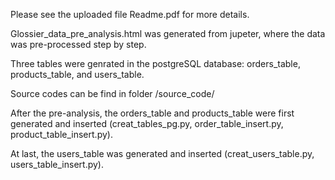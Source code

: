 Please see the uploaded file Readme.pdf for more details.

Glossier_data_pre_analysis.html was generated from jupeter, where the data was pre-processed step by step.

Three tables were genrated in the postgreSQL database: orders_table, products_table, and users_table.

Source codes can be find in folder /source_code/ 

After the pre-analysis, the orders_table and products_table were first generated and inserted (creat_tables_pg.py, order_table_insert.py, product_table_insert.py).

At last, the users_table was generated and inserted (creat_users_table.py, users_table_insert.py).


